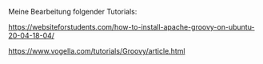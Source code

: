 Meine Bearbeitung folgender Tutorials:

https://websiteforstudents.com/how-to-install-apache-groovy-on-ubuntu-20-04-18-04/

https://www.vogella.com/tutorials/Groovy/article.html
